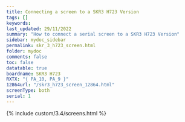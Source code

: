 ```yaml
---
title: Connecting a screen to a SKR3 H723 Version
tags: []
keywords: 
last_updated: 29/11/2022
summary: "How to connect a serial screen to a SKR3 H723 Version"
sidebar: mydoc_sidebar
permalink: skr_3_h723_screen.html
folder: mydoc
comments: false
toc: false
datatable: true
boardname: SKR3 H723
RXTX: "{ PA_10, PA_9 }"
12864url: "/skr3_h723_screen_12864.html"
screenType: both
serial: 1
---
```


{% include custom/3.4/screens.html %}
